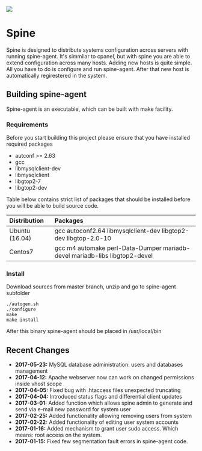  ![](https://api.travis-ci.org/kkrolikowski/spine.svg?branch=master)
# Spine
Spine is designed to distribute systems configuration across servers with running spine-agent. It's simmilar to cpanel, but with spine you are able to extend configuration across many hosts.
Adding new hosts is quite simple. All you have to do is configure and run spine-agent. After that new host is automatically regirestered in the system.
## Building spine-agent
Spine-agent is an executable, which can be built with make facility.
### Requirements
Before you start building this project please ensure that you have installed required packages
- autconf >= 2.63
- gcc
- libmysqlclient-dev
- libmysqlclient
- libgtop2-7
- libgtop2-dev

Table below contains strict list of packages that should be installed before you will be able to build source code.

| **Distribution** | **Packages**                                                               |
|:-----------------|:---------------------------------------------------------------------------|
| Ubuntu (16.04)   | gcc autoconf2.64 libmysqlclient-dev libgtop2-dev libgtop-2.0-10            |
| Centos7          | gcc m4 automake perl-Data-Dumper mariadb-devel mariadb-libs libgtop2-devel |

### Install
Download sources from master branch, unzip and go to spine-agent subfolder
```
./autogen.sh
./configure
make
make install
```
After this binary spine-agent should be placed in /usr/local/bin

## Recent Changes
- **2017-05-23:** MySQL database administration: users and databases management
- **2017-04-12:** Apache webserver now can work on changed permissions inside vhost scope
- **2017-04-05:** Fixed bug with .htaccess files unexpected truncating
- **2017-04-04:** Introduced status flags and differential client updates
- **2017-03-01:** Added function which allows spine admin to generate and send via e-mail new password for system user
- **2017-02-25:** Added functionality allowing removing users from system
- **2017-02-22:** Added functionality of editing user system accounts
- **2017-01-16:** Added mechanism to grant user sudo access. Which means: root access on the system.
- **2017-01-15:** Fixed few segmentation fault errors in spine-agent code.
